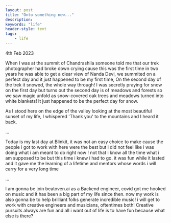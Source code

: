 ```yaml
---
layout: post
title: "Onto something new..."
description:  
keywords: "life"
header-style: text
tags:
    - life
---
```


4th Feb 2023

When I was at the summit of Chandrashila someone told me that our trek photographer had broke down crying cause this was
the first time in two years he was able to get a clear view of Nanda Devi, we summited on a perfect day and it just happened to be my first time, On the second day of the trek it snowed, the whole way through! I was secretly praying for snow on the first day but turns out the second day is of meadows and forests so we saw magic unfold as snow-covered oak trees and meadows turned into white blankets! It just happened to be the perfect day for snow.

As I stood here on the edge of the valley looking at the most beautiful sunset of my life, I whispered 'Thank you' to the mountains and I heard it back.

...

Today is my last day at Blinkit, it was not an easy choice to make cause the people i got to work with here were the best but i did not feel like i was doing what i am meant to do right now ! not that i know all the time what i am supposed to be but this time i knew i had to go. it was fun while it lasted and it gave me the learning of a lifetime and mentors whose words i will carry for a very long time

...

I am gonna be join beatoven.ai as a Backend engineer, covid got me hooked on music and it has been a big part of my life since then. now my work is also gonna be to help brilliant folks generate incredible music! i will get to work with creative engineers and musicians, oftentimes both! Creative pursuits always are fun and all i want out of life is to have fun because what else is there?
